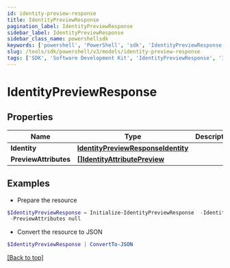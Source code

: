 ```yaml
---
id: identity-preview-response
title: IdentityPreviewResponse
pagination_label: IdentityPreviewResponse
sidebar_label: IdentityPreviewResponse
sidebar_class_name: powershellsdk
keywords: ['powershell', 'PowerShell', 'sdk', 'IdentityPreviewResponse', 'IdentityPreviewResponse'] 
slug: /tools/sdk/powershell/v3/models/identity-preview-response
tags: ['SDK', 'Software Development Kit', 'IdentityPreviewResponse', 'IdentityPreviewResponse']
---
```



# IdentityPreviewResponse

## Properties

Name | Type | Description | Notes
------------ | ------------- | ------------- | -------------
**Identity** | [**IdentityPreviewResponseIdentity**](identity-preview-response-identity) |  | [optional] 
**PreviewAttributes** | [**[]IdentityAttributePreview**](identity-attribute-preview) |  | [optional] 

## Examples

- Prepare the resource
```powershell
$IdentityPreviewResponse = Initialize-IdentityPreviewResponse  -Identity null `
 -PreviewAttributes null
```

- Convert the resource to JSON
```powershell
$IdentityPreviewResponse | ConvertTo-JSON
```


[[Back to top]](#) 

